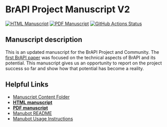 # BrAPI Project Manuscript V2

<!-- usage note: edit the H1 title above to personalize the manuscript -->

[![HTML Manuscript](https://img.shields.io/badge/manuscript-HTML-blue.svg)](https://plantbreeding.github.io/BrAPI-Manuscript2/)
[![PDF Manuscript](https://img.shields.io/badge/manuscript-PDF-blue.svg)](https://plantbreeding.github.io/BrAPI-Manuscript2/manuscript.pdf)
[![GitHub Actions Status](https://github.com/plantbreeding/BrAPI-Manuscript2/workflows/Manubot/badge.svg)](https://github.com/plantbreeding/BrAPI-Manuscript2/actions)

## Manuscript description

<!-- usage note: edit this section. -->

This is an updated manuscript for the BrAPI Project and Community. The [first BrAPI paper](https://academic.oup.com/bioinformatics/advance-article/doi/10.1093/bioinformatics/btz190/5418796)
was focused on the technical aspects of BrAPI and its potential. This manuscript gives us an opportunity to report on the project success so far and show how that potential has become a reality.

## Helpful Links

+ [Manuscript Content Folder](content)
+ [**HTML manuscript**](https://plantbreeding.github.io/BrAPI-Manuscript2/)
+ [**PDF manuscript**](https://plantbreeding.github.io/BrAPI-Manuscript2/manuscript.pdf)
+ [Manubot README](Manubot-README.md)
+ [Manubot Usage Instructions](USAGE.md)
